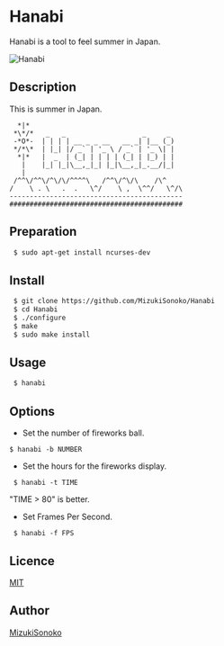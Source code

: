 

Hanabi
====

Hanabi is a tool to feel summer in Japan.

![Hanabi](https://s3-ap-northeast-1.amazonaws.com/mizukisonoko/Fireworks)


## Description
 This is summer in Japan.
```
  *|*
 *\*/*   _   _                   _     _   
 -*O*-  | | | | __ _ _ __   __ _| |__ (_)  
 */*\*  | |_| |/ _` | '_ \ / _` | '_ \| |  
  *|*   |  _  | (_| | | | | (_| | |_) | |  
   |    |_| |_|\__,_|_| |_|\__,_|_.__/|_|  
   |                                       
 /^^\/^^\/^\/\/^^^^\   /^^\/^\/\    /\^    
/    \ . \   .  .   \^/    \ ,  \^^/   \^/\
-------------------------------------------
###########################################
```

## Preparation

```bash
 $ sudo apt-get install ncurses-dev
```

## Install

```bash
 $ git clone https://github.com/MizukiSonoko/Hanabi
 $ cd Hanabi
 $ ./configure
 $ make
 $ sudo make install
```

## Usage

```bash
 $ hanabi
```

## Options

- Set the number of fireworks ball.
```
$ hanabi -b NUMBER
```

- Set the hours for the fireworks display.
```
 $ hanabi -t TIME
```
"TIME > 80" is better.

- Set Frames Per Second.
```
 $ hanabi -f FPS
```

## Licence

[MIT](https://github.com/MizukiSonoko/hanabi/blob/master/LICENSE)

## Author

[MizukiSonoko](https://github.com/MizukiSonoko)


